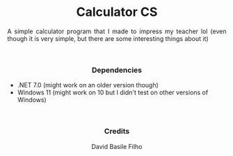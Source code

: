 <h1 align="center">
    Calculator CS
</h1>

<p align="justify">
    A simple calculator program that I made to impress my teacher lol (even though it is very simple, but there are some interesting things about it)
</p>

<br>

<h3 align="center">
    Dependencies
</h3>

-   .NET 7.0 (might work on an older version though)
-   Windows 11 (might work on 10 but I didn't test on other versions of Windows)

<br>

<h3 align="center">
    Credits
</h3>

<p align="center">
David Basile Filho
</p>
